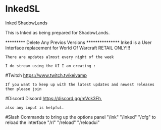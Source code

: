 # InkedSL
Inked ShadowLands

This is Inked as being prepared for ShadowLands.

********* Delete Any Previos Versions ***************
	Inked is a User Interface replacement for World Of Warcraft RETAIL ONLY!!!

	There are updates almost every night of the week

	I do stream using the UI I am creating :
#Twitch
	https://www.twitch.tv/keivamp 
 
	If you want to keep up with the latest updates and newest releases then please join
#Discord
	Discord https://discord.gg/mVck3Fh, 
	
	also any input is helpful.
#Slash Commands
to bring up the options panel
"/ink"
"/inked"
"/cfg"
to reload the interface
"/rl"
"/reload"
"/reloadui"
